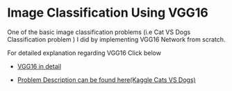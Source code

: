 # Image Classification Using VGG16

One of the basic image classification problems (i.e Cat VS Dogs Classification problem ) I did by implementing VGG16 Network from scratch.

For detailed explanation regarding VGG16 Click below

- [VGG16 in detail](https://medium.com/@RaghavPrabhu/cnn-architectures-lenet-alexnet-vgg-googlenet-and-resnet-7c81c017b848)

- [Problem Description can be found here(Kaggle Cats VS Dogs)](https://www.kaggle.com/c/dogs-vs-cats/data)
